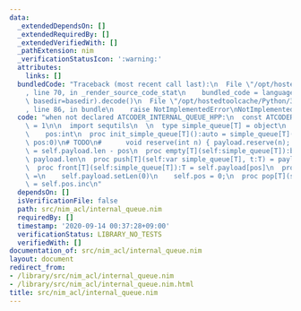 ```yaml
---
data:
  _extendedDependsOn: []
  _extendedRequiredBy: []
  _extendedVerifiedWith: []
  _pathExtension: nim
  _verificationStatusIcon: ':warning:'
  attributes:
    links: []
  bundledCode: "Traceback (most recent call last):\n  File \"/opt/hostedtoolcache/Python/3.8.5/x64/lib/python3.8/site-packages/onlinejudge_verify/documentation/build.py\"\
    , line 70, in _render_source_code_stat\n    bundled_code = language.bundle(stat.path,\
    \ basedir=basedir).decode()\n  File \"/opt/hostedtoolcache/Python/3.8.5/x64/lib/python3.8/site-packages/onlinejudge_verify/languages/nim.py\"\
    , line 86, in bundle\n    raise NotImplementedError\nNotImplementedError\n"
  code: "when not declared ATCODER_INTERNAL_QUEUE_HPP:\n  const ATCODER_INTERNAL_QUEUE_HPP*\
    \ = 1\n\n  import sequtils\n  \n  type simple_queue[T] = object\n    payload:seq[T]\n\
    \    pos:int\n  proc init_simple_queue[T]():auto = simple_queue[T](payload:newSeq[T](),\
    \ pos:0)\n# TODO\n#      void reserve(int n) { payload.reserve(n); }\n  proc len[T](self:simple_queue[T]):int\
    \ = self.payload.len - pos\n  proc empty[T](self:simple_queue[T]):bool = pos ==\
    \ payload.len\n  proc push[T](self:var simple_queue[T], t:T) = payload.add(t)\n\
    \  proc front[T](self:simple_queue[T]):T = self.payload[pos]\n  proc clear[T](self:simple_queue[T])\
    \ =\n    self.payload.setLen(0)\n    self.pos = 0;\n  proc pop[T](self:var simple_queue[T])\
    \ = self.pos.inc\n"
  dependsOn: []
  isVerificationFile: false
  path: src/nim_acl/internal_queue.nim
  requiredBy: []
  timestamp: '2020-09-14 00:37:28+09:00'
  verificationStatus: LIBRARY_NO_TESTS
  verifiedWith: []
documentation_of: src/nim_acl/internal_queue.nim
layout: document
redirect_from:
- /library/src/nim_acl/internal_queue.nim
- /library/src/nim_acl/internal_queue.nim.html
title: src/nim_acl/internal_queue.nim
---
```

